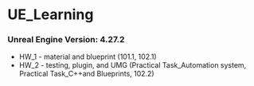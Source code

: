 # UE_Learning
### Unreal Engine Version: 4.27.2

- HW_1 - material and blueprint (101.1, 102.1)
- HW_2 - testing, plugin, and UMG (Practical Task_Automation system, Practical Task_C++and Blueprints, 102.2)
